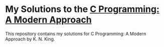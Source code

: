 # My Solutions to the [C Programming: A Modern Approach](http://knking.com/books/c2/)

This repository contains my solutions for C Programming: A Modern Approach by K. N. King.
